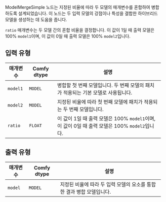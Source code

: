 
ModelMergeSimple 노드는 지정된 비율에 따라 두 모델의 매개변수를 혼합하여 병합하도록 설계되었습니다. 이 노드는 두 입력 모델의 강점이나 특성을 결합한 하이브리드 모델을 생성하는 데 도움을 줍니다.

`ratio` 매개변수는 두 모델 간의 혼합 비율을 결정합니다. 이 값이 1일 때 출력 모델은 100% `model1`이며, 이 값이 0일 때 출력 모델은 100% `model2`입니다.

## 입력 유형

| 매개변수 | Comfy dtype | 설명 |
|-----------|-------------|-------------|
| `model1`  | `MODEL`     | 병합할 첫 번째 모델입니다. 두 번째 모델의 패치가 적용되는 기본 모델로 사용됩니다. |
| `model2`  | `MODEL`     | 지정된 비율에 따라 첫 번째 모델에 패치가 적용되는 두 번째 모델입니다. |
| `ratio`   | `FLOAT`     | 이 값이 1일 때 출력 모델은 100% `model1`이며, 이 값이 0일 때 출력 모델은 100% `model2`입니다. |

## 출력 유형

| 매개변수 | Comfy dtype | 설명 |
|-----------|-------------|-------------|
| `model`   | `MODEL`     | 지정된 비율에 따라 두 입력 모델의 요소를 통합한 결과 병합 모델입니다. |
